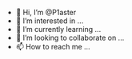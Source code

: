 - 👋 Hi, I’m @P1aster
- 👀 I’m interested in ...
- 🌱 I’m currently learning ...
- 💞️ I’m looking to collaborate on ...
- 📫 How to reach me ...

<!---
P1aster/P1aster is a ✨ special ✨ repository because its `README.md` (this file) appears on your GitHub profile.
You can click the Preview link to take a look at your changes.
--->
